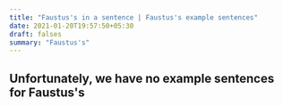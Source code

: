 ```yaml
---
title: "Faustus's in a sentence | Faustus's example sentences"
date: 2021-01-20T19:57:50+05:30
draft: falses
summary: "Faustus's"
---
```

## Unfortunately, we have no example sentences for Faustus's                 
